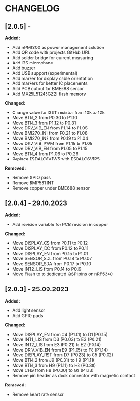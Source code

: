 # CHANGELOG

## [2.0.5] - 

**Added:**

- Add nPM1300 as power management solution
- Add QR code with projects GitHub URL
- Add solder bridge for current measuring
- Add I2S microphone
- Add buzzer
- Add USB support (experimental)
- Add marker for display cable orientation
- Add markers for better IC placements
- Add PCB cutout for BME688 sensor
- Add MX25L51245GZ2I flash memory

**Changed:**

- Change value for ISET resistor from 10k to 12k
- Move BTN_2 from P0.30 to P1.10
- Move BTN_3 from P1.12 to P0.31
- Move DRV_VIB_EN from P1.14 to P1.05
- Move BMI270_IN1 from P0.21 to P1.08
- Move BMI270_IN2 from P0.19 to P1.04
- Move DRV_VIB_PWM from P1.15 to P1.05
- Move DRV_VIB_EN from P1.05 to P1.15
- Move BTN_4 from P1.06 to P0.26
- Replace ESDALC6V1W5 with ESDALC6V1P5

**Removed:**

- Remove GPIO pads
- Remove BMP581 INT
- Remove copper under BME688 sensor

## [2.0.4] - 29.10.2023

**Added:**

- Add revision variable for PCB revision in copper

**Changed:**

- Move DISPLAY_CS from P0.11 to P0.12
- Move DISPLAY_DC from P0.12 to P0.11
- Move DISPLAY_EN from P0.15 to P1.01
- Move SENSOR_SCL from P0.18 to P0.07
- Move SENSOR_SDA from P0.17 to P0.10
- Move INT2_LIS from P0.14 to P0.19
- Move Flash to to dedicated QSPI pins on nRF5340

## [2.0.3] - 25.09.2023

**Added:**

- Add light sensor
- Add GPIO pads

**Changed:**

- Move DISPLAY_EN from C4 (P1.01) to D1 (P0.15)
- Move INT1_LIS from D3 (P0.03) to E3 (P0.21)
- Move INT2_LIS from E3 (P0.21) to E2 (P0.14)
- Move DRIV_VIB_EN from E9 (P1.05) to F8 (P1.14)
- Move DISPLAY_RST from D7 (P0.23) to C5 (P0.02)
- Move BTN_2 from J9 (P0.31) to H9 (P1.11)
- Move BTN_3 from H9 (P1.11) to H8 (P0.30)
- Move CHG from H8 (P0.30) to G9 (P1.13)
- Remove pin header as dock connector with magnetic contact

**Removed:**

- Remove heart rate sensor
